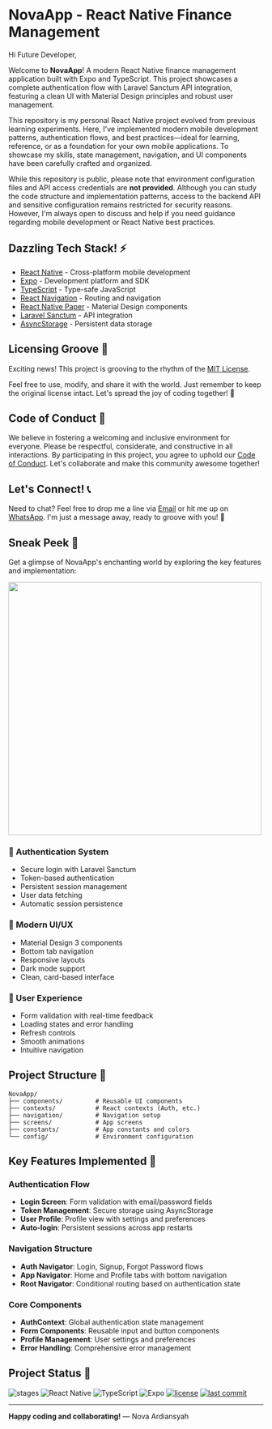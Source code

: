 # NovaApp - React Native Finance Management

Hi Future Developer,

Welcome to **NovaApp**! A modern React Native finance management application built with Expo and TypeScript. This project showcases a complete authentication flow with Laravel Sanctum API integration, featuring a clean UI with Material Design principles and robust user management.

This repository is my personal React Native project evolved from previous learning experiments. Here, I've implemented modern mobile development patterns, authentication flows, and best practices—ideal for learning, reference, or as a foundation for your own mobile applications. To showcase my skills, state management, navigation, and UI components have been carefully crafted and organized.

While this repository is public, please note that environment configuration files and API access credentials are **not provided**. Although you can study the code structure and implementation patterns, access to the backend API and sensitive configuration remains restricted for security reasons. However, I'm always open to discuss and help if you need guidance regarding mobile development or React Native best practices.

## Dazzling Tech Stack! ⚡

- [React Native](https://reactnative.dev/) - Cross-platform mobile development
- [Expo](https://expo.dev/) - Development platform and SDK
- [TypeScript](https://www.typescriptlang.org/) - Type-safe JavaScript
- [React Navigation](https://reactnavigation.org/) - Routing and navigation
- [React Native Paper](https://reactnativepaper.com/) - Material Design components
- [Laravel Sanctum](https://laravel.com/docs/sanctum) - API integration
- [AsyncStorage](https://react-native-async-storage.github.io/async-storage/) - Persistent data storage

## Licensing Groove 🕺

Exciting news! This project is grooving to the rhythm of the [MIT License](LICENSE).

Feel free to use, modify, and share it with the world. Just remember to keep the original license intact. Let's spread the joy of coding together! 🚀

## Code of Conduct 🤝

We believe in fostering a welcoming and inclusive environment for everyone. Please be respectful, considerate, and constructive in all interactions. By participating in this project, you agree to uphold our [Code of Conduct](CODE_OF_CONDUCT.md). Let's collaborate and make this community awesome together!

## Let's Connect! 📞

Need to chat? Feel free to drop me a line via [Email](mailto:novaardiansyah78@gmail.com) or hit me up on [WhatsApp](https://wa.me/6289506668480?text=Hi%20Nova,%20I%20have%20a%20question%20about%20your%20project%20on%20GitHub:%20https://github.com/novaardiansyah/react-native-novaapp). I'm just a message away, ready to groove with you! 📩

## Sneak Peek 🌟

Get a glimpse of NovaApp's enchanting world by exploring the key features and implementation:

<img src="./assets/preview-1.png" width="500" />

### 🔐 Authentication System
- Secure login with Laravel Sanctum
- Token-based authentication
- Persistent session management
- User data fetching
- Automatic session persistence

### 🎨 Modern UI/UX
- Material Design 3 components
- Bottom tab navigation
- Responsive layouts
- Dark mode support
- Clean, card-based interface

### 📱 User Experience
- Form validation with real-time feedback
- Loading states and error handling
- Refresh controls
- Smooth animations
- Intuitive navigation

## Project Structure 📁

```
NovaApp/
├── components/         # Reusable UI components
├── contexts/           # React contexts (Auth, etc.)
├── navigation/         # Navigation setup
├── screens/            # App screens
├── constants/          # App constants and colors
└── config/             # Environment configuration
```

## Key Features Implemented 🧩

### Authentication Flow
- **Login Screen**: Form validation with email/password fields
- **Token Management**: Secure storage using AsyncStorage
- **User Profile**: Profile view with settings and preferences
- **Auto-login**: Persistent sessions across app restarts

### Navigation Structure
- **Auth Navigator**: Login, Signup, Forgot Password flows
- **App Navigator**: Home and Profile tabs with bottom navigation
- **Root Navigator**: Conditional routing based on authentication state

### Core Components
- **AuthContext**: Global authentication state management
- **Form Components**: Reusable input and button components
- **Profile Management**: User settings and preferences
- **Error Handling**: Comprehensive error management

## Project Status 🚀

![stages](https://img.shields.io/badge/stages-development-informational)
![React Native](https://img.shields.io/badge/React%20Native-0.81.4-blue)
![TypeScript](https://img.shields.io/badge/TypeScript-5.9.2-blue)
![Expo](https://img.shields.io/badge/Expo-~54.0.9-blue)
[![license](https://img.shields.io/badge/license-MIT-blue.svg)](LICENSE)
[![last commit](https://img.shields.io/github/last-commit/novaardiansyah/NovaApp?label=last%20commit&color=informational)](commits/main)

---

**Happy coding and collaborating!**
— Nova Ardiansyah